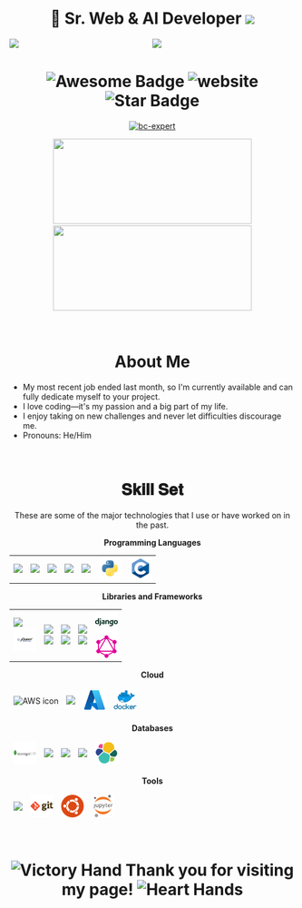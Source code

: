 <!DOCTYPE html>
<html>
  <body>
  <h1 align="center"> 👋 Sr. Web & AI Developer <img src="https://media.giphy.com/media/hvRJCLFzcasrR4ia7z/giphy.gif" width="35"></h1>

<img align="left" src="https://visitor-badge.laobi.icu/badge?page_id=zeeid" />

<p align="center">
  <a href="https://github.com/akini072"><img src="https://readme-typing-svg.herokuapp.com/?lines=Result%20Oriented;Full%20Stack-Developer;8%2B%20years%20of%20coding%20experience;Always%20learning%20new%20tech&font=Pacifico&center=true&width=650&height=120&color=58a6ff&vCenter=true&size=45%22"></a>
</p>

 <h1 align="center">
  <img src="https://cdn.rawgit.com/sindresorhus/awesome/d7305f38d29fed78fa85652e3a63e154dd8e8829/media/badge.svg" alt="Awesome Badge"/>
  <img src="https://img.shields.io/static/v1?label=&labelColor=505050&message=Findwork&color=%230076D6&style=flat&logo=google-chrome&logoColor=%230076D6" alt="website"/>
  <img src="https://img.shields.io/static/v1?label=%F0%9F%8C%9F&message=If%20Useful&style=style=flat&color=BC4E99" alt="Star Badge"/>
</h1>

<p align="center"> <a href="https://github.com/ryo-ma/github-profile-trophy"><img src="https://github-profile-trophy.vercel.app/?username=akini072&theme=tokyonight&no-frame=true&row=1&&margin-w=30&no-bg=false" alt="bc-expert" width="600px"/></a> </p>

<p align="center">
<img height="150px" width="350px" src="https://github-readme-stats.vercel.app/api?username=akini072&count_private=true&show_icons=true&theme=tokyonight" />
<img height="150px" width="350px" src="https://github-readme-stats.vercel.app/api/top-langs/?username=akini072&layout=compact&theme=aura&langs_count=9" />
</p>

<br/>

<h1 align="center">About Me</h1>

<ul dir="auto">
<li><g-emoji class="g-emoji" alias="bank" fallback-src="https://github.githubassets.com/images/icons/emoji/unicode/1f3e6.png"></g-emoji> My most recent job ended last month, so I'm currently available and can fully dedicate myself to your project.</li>
<li><g-emoji class="g-emoji" alias="thinking" fallback-src="https://github.githubassets.com/images/icons/emoji/unicode/1f914.png"></g-emoji> I love coding—it's my passion and a big part of my life.</li>
<li><g-emoji class="g-emoji" alias="speech_balloon" fallback-src="https://github.githubassets.com/images/icons/emoji/unicode/1f4ac.png"></g-emoji> I enjoy taking on new challenges and never let difficulties discourage me.</li>
<li><g-emoji class="g-emoji" alias="smile" fallback-src="https://github.githubassets.com/images/icons/emoji/unicode/1f604.png"></g-emoji> Pronouns: He/Him</li>
</ul>
<br/>

<h1 align="center">𝐒𝐤𝐢𝐥𝐥 𝐒𝐞𝐭</h1>
<p align="center">These are some of the major technologies that I use or have worked on in the past.</p>
<p align="center" dir="auto"><strong>Programming Languages</strong></p>
<table align="center">
<tbody>
<tr>
  <td><img src="https://cdn.iconscout.com/icon/free/png-256/java-23-225999.png?raw=true" width="40px"></td>
  <td><img src="https://cdn-icons-png.flaticon.com/512/6132/6132220.png" width="40px"></td>
  <td><img src="https://clojure.org/images/clojure-logo-120b.png" width="40px"></td>
  <td><img src="https://cdn.iconscout.com/icon/free/png-256/javascript-1-225993.png?raw=true" width="40px"></td>
  <td><img src="https://cdn.iconscout.com/icon/free/png-256/php-2752101-2284918.png?raw=true" width="40px"></td>
  <td><img title="Python" alt="Python" width="40px" src="https://raw.githubusercontent.com/github/explore/master/topics/python/python.png" style="max-width: 100%;"></td>
  <td><img title="C" alt="C" width="40px" src="https://raw.githubusercontent.com/github/explore/master/topics/c/c.png" style="max-width: 100%;"></td>
</tr>
</tbody>
</table>
<p dir="auto" align="center"><strong>Libraries and Frameworks</strong></p>
<table align="center">
<tbody>
<tr>
<td><img src="https://cdn.iconscout.com/icon/free/png-256/spring-3-1175059.png?raw=true" width="40px"><br>
<img title="jQuery" alt="jQuery" width="40px" src="https://raw.githubusercontent.com/github/explore/master/topics/jquery/jquery.png" style="max-width: 100%;"></td>
<td><img src="https://cdn.iconscout.com/icon/free/png-256/nodejs-2-1174946.png?raw=true" width="40px"><br><img width="40px" src="https://cdn.iconscout.com/icon/free/png-256/react-1-282599.png" style="max-width: 100%;"></td>
<td><img src="https://cdn.iconscout.com/icon/free/png-256/codeigniter-5-1175246.png?raw=true" width="40px"><br><img width="40px" src="https://cdn.iconscout.com/icon/free/png-256/angularjs-1-2854.png" style="max-width: 100%;"></td>
<td><img src="https://cdn.iconscout.com/icon/free/png-256/laravel-3-1175147.png?raw=true" width="40px"><br><img width="40px" src="https://cdn.iconscout.com/icon/free/png-256/vuejs-1175052.png" style="max-width: 100%;"></td>
<td><img title="Django" alt="Django" width="40px" src="https://raw.githubusercontent.com/github/explore/master/topics/django/django.png" style="max-width: 100%;"><br><img title="GrahpQL" alt="GraphQL" width="40px" src="https://raw.githubusercontent.com/github/explore/master/topics/graphql/graphql.png" style="max-width: 100%;"></td>
</tr>
</tbody>
</table>
<p dir="auto" align="center"><strong>Cloud</strong></p>
<table align="center">
<thead>
<tr>
<td><img width="40px" src="https://cdn.iconscout.com/icon/free/png-64/free-amazon-aws-3628617-3029842.png?f=webp" alt="AWS icon"></td>
<td><img src="https://cdn.iconscout.com/icon/free/png-256/heroku-11-1175214.png?raw=true" width="40px"></td>
<td><img title="Azure" alt="Azure" width="40px" src="https://raw.githubusercontent.com/github/explore/master/topics/azure/azure.png" style="max-width: 100%;"></td>
<td><img title="Docker" alt="Docker" width="40px" src="https://raw.githubusercontent.com/github/explore/master/topics/docker/docker.png" style="max-width: 100%;"></td>
</tr>
</thead>
</table>
<p dir="auto" align="center"><strong>Databases</strong></p>
<table align="center">
<thead>
<tr>
<td><img title="MongoDB" alt="MongoDB" width="40px" src="https://raw.githubusercontent.com/github/explore/master/topics/mongodb/mongodb.png" style="max-width: 100%;"></td>
<td><img src="https://cdn.iconscout.com/icon/free/png-256/mysql-3521596-2945040.png?raw=true" width="40px"></td>
<td><img src="https://cdn.iconscout.com/icon/free/png-256/oracle-database-226057.png" width="40px"></td>
<td><img src="https://cdn.iconscout.com/icon/free/png-256/postgresql-11-1175122.png" width="40px"></td>
<td><img title="ElasticSearch" alt="ElasticSearch" width="40px" src="https://raw.githubusercontent.com/github/explore/master/topics/elasticsearch/elasticsearch.png" style="max-width: 100%;"></td>
</tr>
</thead>
</table>
<p dir="auto" align="center"><strong>Tools</strong></p>
<table align="center">
<thead>
<tr>
<td><img width="40px" src="https://cdn.iconscout.com/icon/free/png-256/jetbrains-4-569254.png" style="max-width: 100%;"></td>
<td><img title="git" alt="git" width="40px" src="https://raw.githubusercontent.com/github/explore/master/topics/git/git.png" style="max-width: 100%;"></td>
<td><img title="Ubuntu" alt="Ubuntu" width="40px" src="https://raw.githubusercontent.com/github/explore/master/topics/ubuntu/ubuntu.png" style="max-width: 100%;"></td>
<td><img title="Jupyter Notebook" alt="Jupyter" width="40px" src="https://raw.githubusercontent.com/github/explore/master/topics/jupyter-notebook/jupyter-notebook.png" style="max-width: 100%;"></td>
</tr>
</thead>
</table>

<br/>
<h1 align="center"><img src="https://raw.githubusercontent.com/Tarikul-Islam-Anik/Animated-Fluent-Emojis/master/Emojis/Hand%20gestures/Victory%20Hand.png" alt="Victory Hand" width="25" height="25" />
  Thank you for visiting my page!
  <img src="https://raw.githubusercontent.com/Tarikul-Islam-Anik/Animated-Fluent-Emojis/master/Emojis/Hand%20gestures/Heart%20Hands.png" alt="Heart Hands" width="25" height="25" />
  </h1>

  </body>
</html>
